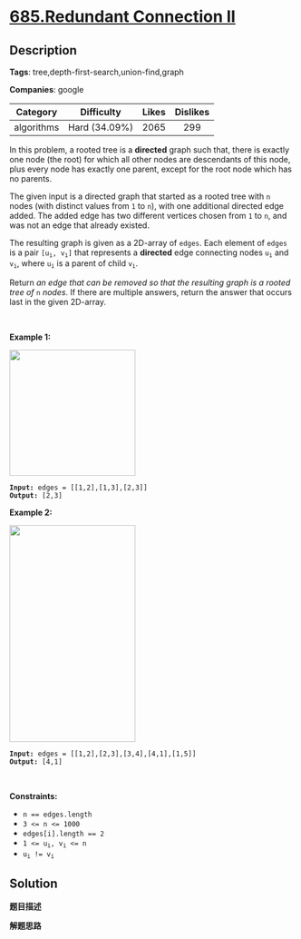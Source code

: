 # [685.Redundant Connection II](https://leetcode.com/problems/redundant-connection-ii/description/)

## Description

**Tags**: tree,depth-first-search,union-find,graph

**Companies**: google

| Category | Difficulty | Likes | Dislikes |
| :------: | :--------: | :---: | :------: |
| algorithms | Hard (34.09%) | 2065 | 299 |

<p>In this problem, a rooted tree is a <b>directed</b> graph such that, there is exactly one node (the root) for which all other nodes are descendants of this node, plus every node has exactly one parent, except for the root node which has no parents.</p>
<p>The given input is a directed graph that started as a rooted tree with <code>n</code> nodes (with distinct values from <code>1</code> to <code>n</code>), with one additional directed edge added. The added edge has two different vertices chosen from <code>1</code> to <code>n</code>, and was not an edge that already existed.</p>
<p>The resulting graph is given as a 2D-array of <code>edges</code>. Each element of <code>edges</code> is a pair <code>[u<sub>i</sub>, v<sub>i</sub>]</code> that represents a <b>directed</b> edge connecting nodes <code>u<sub>i</sub></code> and <code>v<sub>i</sub></code>, where <code>u<sub>i</sub></code> is a parent of child <code>v<sub>i</sub></code>.</p>
<p>Return <em>an edge that can be removed so that the resulting graph is a rooted tree of</em> <code>n</code> <em>nodes</em>. If there are multiple answers, return the answer that occurs last in the given 2D-array.</p>
<p>&nbsp;</p>
<p><strong class="example">Example 1:</strong></p>
<img alt="" src="https://assets.leetcode.com/uploads/2020/12/20/graph1.jpg" style="width: 222px; height: 222px;" />
<pre><code><strong>Input:</strong> edges = [[1,2],[1,3],[2,3]]
<strong>Output:</strong> [2,3]</code></pre>
<p><strong class="example">Example 2:</strong></p>
<img alt="" src="https://assets.leetcode.com/uploads/2020/12/20/graph2.jpg" style="width: 222px; height: 382px;" />
<pre><code><strong>Input:</strong> edges = [[1,2],[2,3],[3,4],[4,1],[1,5]]
<strong>Output:</strong> [4,1]</code></pre>
<p>&nbsp;</p>
<p><strong>Constraints:</strong></p>
<ul>
  <li><code>n == edges.length</code></li>
  <li><code>3 &lt;= n &lt;= 1000</code></li>
  <li><code>edges[i].length == 2</code></li>
  <li><code>1 &lt;= u<sub>i</sub>, v<sub>i</sub> &lt;= n</code></li>
  <li><code>u<sub>i</sub> != v<sub>i</sub></code></li>
</ul>

## Solution

**题目描述**

**解题思路**
